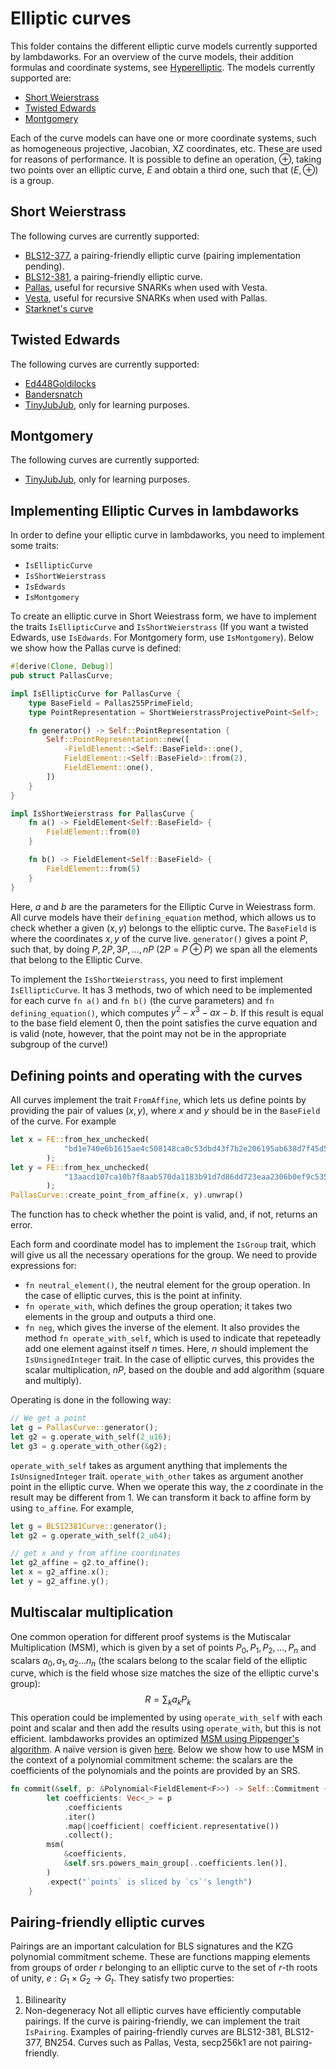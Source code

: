 # Elliptic curves

This folder contains the different elliptic curve models currently supported by lambdaworks. For an overview of the curve models, their addition formulas and coordinate systems, see [Hyperelliptic](https://hyperelliptic.org/EFD/g1p/index.html). The models currently supported are:
- [Short Weierstrass](https://github.com/lambdaclass/lambdaworks/tree/main/math/src/elliptic_curve/short_weierstrass)
- [Twisted Edwards](https://github.com/lambdaclass/lambdaworks/tree/main/math/src/elliptic_curve/edwards)
- [Montgomery](https://github.com/lambdaclass/lambdaworks/tree/main/math/src/elliptic_curve/montgomery)

Each of the curve models can have one or more coordinate systems, such as homogeneous projective, Jacobian, XZ coordinates, etc. These are used for reasons of performance. It is possible to define an operation, $\oplus$, taking two points over an elliptic curve, $E$ and obtain a third one, such that $(E, \oplus)$ is a group. 

## Short Weierstrass

The following curves are currently supported:
- [BLS12-377](https://github.com/lambdaclass/lambdaworks/tree/main/math/src/elliptic_curve/short_weierstrass/curves/bls12_377), a pairing-friendly elliptic curve (pairing implementation pending).
- [BLS12-381](https://github.com/lambdaclass/lambdaworks/tree/main/math/src/elliptic_curve/short_weierstrass/curves/bls12_381), a pairing-friendly elliptic curve.
- [Pallas](https://github.com/lambdaclass/lambdaworks/tree/main/math/src/elliptic_curve/short_weierstrass/curves/pallas), useful for recursive SNARKs when used with Vesta.
- [Vesta](https://github.com/lambdaclass/lambdaworks/tree/main/math/src/elliptic_curve/short_weierstrass/curves/vesta), useful for recursive SNARKs when used with Pallas.
- [Starknet's curve](https://github.com/lambdaclass/lambdaworks/blob/main/math/src/elliptic_curve/short_weierstrass/curves/stark_curve.rs)

## Twisted Edwards

The following curves are currently supported:
- [Ed448Goldilocks](https://github.com/lambdaclass/lambdaworks/blob/main/math/src/elliptic_curve/edwards/curves/ed448_goldilocks.rs)
- [Bandersnatch](https://github.com/lambdaclass/lambdaworks/tree/main/math/src/elliptic_curve/edwards/curves/bandersnatch)
- [TinyJubJub](https://github.com/lambdaclass/lambdaworks/blob/main/math/src/elliptic_curve/edwards/curves/tiny_jub_jub.rs), only for learning purposes.

## Montgomery

The following curves are currently supported:
- [TinyJubJub](https://github.com/lambdaclass/lambdaworks/blob/main/math/src/elliptic_curve/montgomery/curves/tiny_jub_jub.rs), only for learning purposes.

## Implementing Elliptic Curves in lambdaworks

In order to define your elliptic curve in lambdaworks, you need to implement some traits:
- `IsEllipticCurve`
- `IsShortWeierstrass`
- `IsEdwards`
- `IsMontgomery`

To create an elliptic curve in Short Weiestrass form, we have to implement the traits `IsEllipticCurve` and `IsShortWeierstrass` (If you want a twisted Edwards, use `IsEdwards`. For Montgomery form, use `IsMontgomery`). Below we show how the Pallas curve is defined:
```rust
#[derive(Clone, Debug)]
pub struct PallasCurve;

impl IsEllipticCurve for PallasCurve {
    type BaseField = Pallas255PrimeField;
    type PointRepresentation = ShortWeierstrassProjectivePoint<Self>;

    fn generator() -> Self::PointRepresentation {
        Self::PointRepresentation::new([
            -FieldElement::<Self::BaseField>::one(),
            FieldElement::<Self::BaseField>::from(2),
            FieldElement::one(),
        ])
    }
}

impl IsShortWeierstrass for PallasCurve {
    fn a() -> FieldElement<Self::BaseField> {
        FieldElement::from(0)
    }

    fn b() -> FieldElement<Self::BaseField> {
        FieldElement::from(5)
    }
}
```

Here, $a$ and $b$ are the parameters for the Elliptic Curve in Weiestrass form. All curve models have their `defining_equation` method, which allows us to check whether a given $(x,y)$ belongs to the elliptic curve. The `BaseField` is where the coordinates $x,y$ of the curve live. `generator()` gives a point $P$, such that, by doing $P, 2P, 3P, ... , nP$ ($2 P = P \oplus P$) we span all the elements that belong to the Elliptic Curve.

To implement the `IsShortWeierstrass`, you need to first implement `IsEllipticCurve`. It has 3 methods, two of which need to be implemented for each curve `fn a()` and `fn b()` (the curve parameters) and `fn defining_equation()`, which computes $y^2 - x^3 - a x - b$. If this result is equal to the base field element 0, then the point satisfies the curve equation and is valid (note, however, that the point may not be in the appropriate subgroup of the curve!)

## Defining points and operating with the curves

All curves implement the trait `FromAffine`, which lets us define points by providing the pair of values $(x,y)$, where $x$ and $y$ should be in the `BaseField` of the curve. For example
```rust
let x = FE::from_hex_unchecked(
            "bd1e740e6b1615ae4c508148ca0c53dbd43f7b2e206195ab638d7f45d51d6b5",
        );
let y = FE::from_hex_unchecked(
            "13aacd107ca10b7f8aab570da1183b91d7d86dd723eaa2306b0ef9c5355b91d8",
        );
PallasCurve::create_point_from_affine(x, y).unwrap()
```
The function has to check whether the point is valid, and, if not, returns an error.

Each form and coordinate model has to implement the `IsGroup` trait, which will give us all the necessary operations for the group. We need to provide expressions for:
- `fn neutral_element()`, the neutral element for the group operation. In the case of elliptic curves, this is the point at infinity.
- `fn operate_with`, which defines the group operation; it takes two elements in the group and outputs a third one.
- `fn neg`, which gives the inverse of the element.
It also provides the method `fn operate_with_self`, which is used to indicate that repeteadly add one element against itself $n$ times. Here, $n$ should implement the `IsUnsignedInteger` trait. In the case of elliptic curves, this provides the scalar multiplication, $n P$, based on the double and add algorithm (square and multiply).

Operating is done in the following way:
```rust
// We get a point
let g = PallasCurve::generator();
let g2 = g.operate_with_self(2_u16);
let g3 = g.operate_with_other(&g2);
```
`operate_with_self` takes as argument anything that implements the `IsUnsignedInteger` trait. `operate_with_other` takes as argument another point in the elliptic curve. When we operate this way, the $z$ coordinate in the result may be different from $1$. We can transform it back to affine form by using `to_affine`. For example,
```rust
let g = BLS12381Curve::generator();
let g2 = g.operate_with_self(2_u64);

// get x and y from affine coordinates
let g2_affine = g2.to_affine();
let x = g2_affine.x();
let y = g2_affine.y();
```

## Multiscalar multiplication

One common operation for different proof systems is the Mutiscalar Multiplication (MSM), which is given by a set of points $P_0 , P_1 , P_2 , ... , P_n$ and scalars $a_0 , a_1 , a_2 ... n_n$ (the scalars belong to the scalar field of the elliptic curve, which is the field whose size matches the size of the elliptic curve's group):
$$R = \sum_k a_k P_k$$ 
This operation could be implemented by using `operate_with_self` with each point and scalar and then add the results using `operate_with`, but this is not efficient. lambdaworks provides an optimized [MSM using Pippenger's algorithm](https://github.com/lambdaclass/lambdaworks/blob/main/math/src/msm/pippenger.rs). A naïve version is given [here](https://github.com/lambdaclass/lambdaworks/blob/main/math/src/msm/naive.rs). Below we show how to use MSM in the context of a polynomial commitment scheme: the scalars are the coefficients of the polynomials and the points are provided by an SRS.
```rust
fn commit(&self, p: &Polynomial<FieldElement<F>>) -> Self::Commitment {
        let coefficients: Vec<_> = p
            .coefficients
            .iter()
            .map(|coefficient| coefficient.representative())
            .collect();
        msm(
            &coefficients,
            &self.srs.powers_main_group[..coefficients.len()],
        )
        .expect("`points` is sliced by `cs`'s length")
    }
```
## Pairing-friendly elliptic curves

Pairings are an important calculation for BLS signatures and the KZG polynomial commitment scheme. These are functions mapping elements from groups of order $r$ belonging to an elliptic curve to the set of $r$-th roots of unity, $e: G_1 \times G_2 \rightarrow G_t$. They satisfy two properties:
1. Bilinearity
2. Non-degeneracy
Not all elliptic curves have efficiently computable pairings. If the curve is pairing-friendly, we can implement the trait `IsPairing`. Examples of pairing-friendly curves are BLS12-381, BLS12-377, BN254. Curves such as Pallas, Vesta, secp256k1 are not pairing-friendly.
